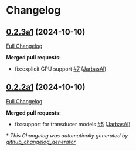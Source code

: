 # Changelog

## [0.2.3a1](https://github.com/OpenVoiceOS/ovos-stt-plugin-nemo/tree/0.2.3a1) (2024-10-10)

[Full Changelog](https://github.com/OpenVoiceOS/ovos-stt-plugin-nemo/compare/0.2.2a1...0.2.3a1)

**Merged pull requests:**

- fix:explicit GPU support [\#7](https://github.com/OpenVoiceOS/ovos-stt-plugin-nemo/pull/7) ([JarbasAl](https://github.com/JarbasAl))

## [0.2.2a1](https://github.com/OpenVoiceOS/ovos-stt-plugin-nemo/tree/0.2.2a1) (2024-10-10)

[Full Changelog](https://github.com/OpenVoiceOS/ovos-stt-plugin-nemo/compare/0.2.1...0.2.2a1)

**Merged pull requests:**

- fix:support for transducer models [\#5](https://github.com/OpenVoiceOS/ovos-stt-plugin-nemo/pull/5) ([JarbasAl](https://github.com/JarbasAl))



\* *This Changelog was automatically generated by [github_changelog_generator](https://github.com/github-changelog-generator/github-changelog-generator)*
